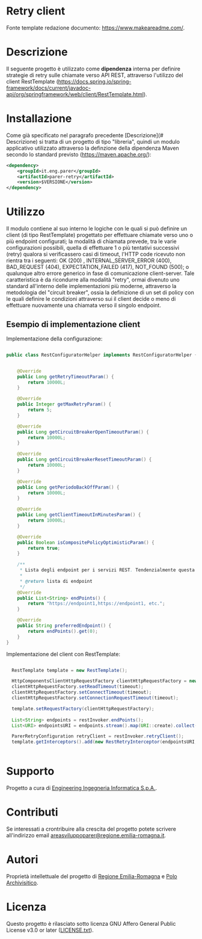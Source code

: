 # Retry client

Fonte template redazione documento:  https://www.makeareadme.com/.


# Descrizione

Il seguente progetto è utilizzato come **dipendenza** interna per definire strategie di retry sulle chiamate verso API REST, attraverso l'utilizzo del client RestTemplate (https://docs.spring.io/spring-framework/docs/current/javadoc-api/org/springframework/web/client/RestTemplate.html).

# Installazione

Come già specificato nel paragrafo precedente [Descrizione](# Descrizione) si tratta di un progetto di tipo "libreria", quindi un modulo applicativo utilizzato attraverso la definzione della dipendenza Maven secondo lo standard previsto (https://maven.apache.org/): 

```xml
<dependency>
    <groupId>it.eng.parer</groupId>
    <artifactId>parer-retry</artifactId>
    <version>$VERSIONE</version>
</dependency>
```

# Utilizzo

Il modulo contiene al suo interno le logiche con le quali si può definire un client (di tipo RestTemplate) progettato per effettuare chiamate verso uno o più endpoint configurati; la modalità di chiamata prevede, tra le varie configurazioni possibili, quella di effettuare 1 o più tentativi successivi (retry) qualora si verificassero casi di timeout, l'HTTP code ricevuto non rientra tra i seguenti: OK (200) , INTERNAL_SERVER_ERROR (400), BAD_REQUEST (404), EXPECTATION_FAILED (417), NOT_FOUND (500); o qualunque altro errore generico in fase di comunicazione client-server.
Tale caratteristica è da ricondurre alla modalità "retry", ormai divenuto uno standard all'interno delle implementazioni più moderne, attraverso la metodologia del "circuit breaker", ossia la definizione di un set di policy con le quali definire le condizioni attraverso sui il client decide o meno di effettuare nuovamente una chiamata verso il singolo endpoint.

## Esempio di implementazione client

Implementazione della configurazione:

```java

public class RestConfiguratorHelper implements RestConfiguratorHelper {


    @Override
    public Long getRetryTimeoutParam() {
        return 10000L;
    }

    @Override
    public Integer getMaxRetryParam() {
        return 5;
    }

    @Override
    public Long getCircuitBreakerOpenTimeoutParam() {
        return 10000L;
    }

    @Override
    public Long getCircuitBreakerResetTimeoutParam() {
        return 10000L;
    }

    @Override
    public Long getPeriodoBackOffParam() {
        return 10000L;
    }

    @Override
    public Long getClientTimeoutInMinutesParam() {
        return 10000L;
    }

    @Override
    public Boolean isCompositePolicyOptimisticParam() {
        return true;
    }

    /**
     * Lista degli endpoint per i servizi REST. Tendenzialmente questa verrà trattata come una lista circolare.
     *
     * @return lista di endpoint
     */
    @Override
    public List<String> endPoints() {
        return "https://endpoint1,https://endpoint1, etc.";
    }

    @Override
    public String preferredEndpoint() {
        return endPoints().get(0);
    }
}
```
Implementazione del client con RestTemplate:

```java

  RestTemplate template = new RestTemplate();

  HttpComponentsClientHttpRequestFactory clientHttpRequestFactory = new HttpComponentsClientHttpRequestFactory();
  clientHttpRequestFactory.setReadTimeout(timeout);
  clientHttpRequestFactory.setConnectTimeout(timeout);
  clientHttpRequestFactory.setConnectionRequestTimeout(timeout);

  template.setRequestFactory(clientHttpRequestFactory);
  
  List<String> endpoints = restInvoker.endPoints();
  List<URI> endpointsURI = endpoints.stream().map(URI::create).collect(Collectors.toList());

  ParerRetryConfiguration retryClient = restInvoker.retryClient();
  template.getInterceptors().add(new RestRetryInterceptor(endpointsURI, retryClient));



```

# Supporto

Progetto a cura di [Engineering Ingegneria Informatica S.p.A.](https://www.eng.it/).

# Contributi

Se interessati a crontribuire alla crescita del progetto potete scrivere all'indirizzo email <a href="mailto:areasviluppoparer@regione.emilia-romagna.it">areasviluppoparer@regione.emilia-romagna.it</a>.

# Autori

Proprietà intellettuale del progetto di [Regione Emilia-Romagna](https://www.regione.emilia-romagna.it/) e [Polo Archivisitico](https://poloarchivistico.regione.emilia-romagna.it/).

# Licenza

Questo progetto è rilasciato sotto licenza GNU Affero General Public License v3.0 or later ([LICENSE.txt](LICENSE.txt)).
